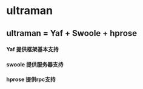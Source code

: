# ultraman

## ultraman = Yaf + Swoole + hprose 

#### Yaf 提供框架基本支持
    
#### swoole 提供服务器支持

#### hprose 提供rpc支持


